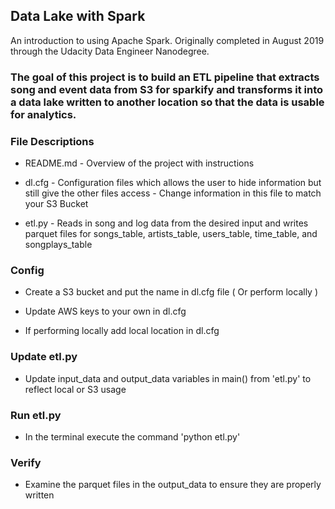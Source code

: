## Data Lake with Spark 
An introduction to using Apache Spark. Originally completed in August 2019 through the Udacity Data Engineer Nanodegree. 

### The goal of this project is to build an ETL pipeline that extracts song and event data from S3 for sparkify and transforms it into a data lake written to another location so that the data is usable for analytics. 

### File Descriptions 

* README.md - Overview of the project with instructions
* dl.cfg - Configuration files which allows the user to hide information but still give the other files access 
         - Change information in this file to match your S3 Bucket
         
* etl.py - Reads in song and log data from the desired input and writes parquet files for songs_table, artists_table, users_table, time_table, and songplays_table

### Config
* Create a S3 bucket and put the name in dl.cfg file ( Or perform locally ) 
* Update AWS keys to your own in dl.cfg

* If performing locally add local location in dl.cfg

### Update etl.py
* Update input_data and output_data variables in main() from 'etl.py' to reflect local or S3 usage

### Run etl.py 
* In the terminal execute the command 'python etl.py'

### Verify 
* Examine the parquet files in the output_data to ensure they are properly written
